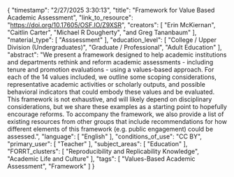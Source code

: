 {
    "timestamp": "2/27/2025 3:30:13",
    "title": "Framework for Value Based Academic Assessment",
    "link_to_resource": "https://doi.org/10.17605/OSF.IO/Z9XSR",
    "creators": [
        "Erin McKiernan",
        "Caitlin Carter",
        "Michael R Dougherty",
        "and Greg Tananbaum"
    ],
    "material_type": [
        "Asssessment"
    ],
    "education_level": [
        "College / Upper Division (Undergraduates)",
        "Graduate / Professional",
        "Adult Education"
    ],
    "abstract": "We present a framework designed to help academic institutions and departments rethink and reform academic assessments - including tenure and promotion evaluations - using a values-based approach. For each of the 14 values included, we outline some scoping considerations, representative academic activities or scholarly outputs, and possible behavioral indicators that could embody these values and be evaluated. This framework is not exhaustive, and will likely depend on disciplinary considerations, but we share these examples as a starting point to hopefully encourage reforms. To accompany the framework, we also provide a list of existing resources from other groups that include recommendations for how different elements of this framework (e.g. public engagement) could be assessed.",
    "language": [
        "English"
    ],
    "conditions_of_use": "CC BY",
    "primary_user": [
        "Teacher"
    ],
    "subject_areas": [
        "Education"
    ],
    "FORRT_clusters": [
        "Reproducibility and Replicability Knowledge",
        "Academic Life and Culture"
    ],
    "tags": [
        "Values-Based Academic Assessment",
        "Framework"
    ]
}